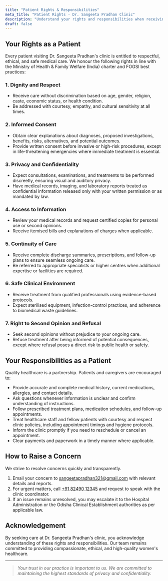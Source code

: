 ```yaml
---
title: "Patient Rights & Responsibilities"
meta_title: "Patient Rights - Dr. Sangeeta Pradhan Clinic"
description: "Understand your rights and responsibilities when receiving care from Dr. Sangeeta Pradhan in Bhubaneswar."
draft: false
---
```


## Your Rights as a Patient

Every patient visiting Dr. Sangeeta Pradhan's clinic is entitled to respectful, ethical, and safe medical care. We honour the following rights in line with the Ministry of Health & Family Welfare (India) charter and FOGSI best practices:

### 1. Dignity and Respect

- Receive care without discrimination based on age, gender, religion, caste, economic status, or health condition.
- Be addressed with courtesy, empathy, and cultural sensitivity at all times.

### 2. Informed Consent

- Obtain clear explanations about diagnoses, proposed investigations, benefits, risks, alternatives, and potential outcomes.
- Provide written consent before invasive or high-risk procedures, except in life-threatening emergencies where immediate treatment is essential.

### 3. Privacy and Confidentiality

- Expect consultations, examinations, and treatments to be performed discreetly, ensuring visual and auditory privacy.
- Have medical records, imaging, and laboratory reports treated as confidential information released only with your written permission or as mandated by law.

### 4. Access to Information

- Review your medical records and request certified copies for personal use or second opinions.
- Receive itemised bills and explanations of charges when applicable.

### 5. Continuity of Care

- Receive complete discharge summaries, prescriptions, and follow-up plans to ensure seamless ongoing care.
- Be referred to appropriate specialists or higher centres when additional expertise or facilities are required.

### 6. Safe Clinical Environment

- Receive treatment from qualified professionals using evidence-based protocols.
- Expect sterilised equipment, infection-control practices, and adherence to biomedical waste guidelines.

### 7. Right to Second Opinion and Refusal

- Seek second opinions without prejudice to your ongoing care.
- Refuse treatment after being informed of potential consequences, except where refusal poses a direct risk to public health or safety.

## Your Responsibilities as a Patient

Quality healthcare is a partnership. Patients and caregivers are encouraged to:

- Provide accurate and complete medical history, current medications, allergies, and contact details.
- Ask questions whenever information is unclear and confirm understanding of instructions.
- Follow prescribed treatment plans, medication schedules, and follow-up appointments.
- Treat healthcare staff and fellow patients with courtesy and respect clinic policies, including appointment timings and hygiene protocols.
- Inform the clinic promptly if you need to reschedule or cancel an appointment.
- Clear payments and paperwork in a timely manner where applicable.

## How to Raise a Concern

We strive to resolve concerns quickly and transparently.

1. Email your concern to [sangeetapradhan321@gmail.com](mailto:sangeetapradhan321@gmail.com) with relevant details and reports.
2. For urgent matters, call [+91 82490 12345](tel:+918249012345) and request to speak with the clinic coordinator.
3. If an issue remains unresolved, you may escalate it to the Hospital Administration or the Odisha Clinical Establishment authorities as per applicable law.

## Acknowledgement

By seeking care at Dr. Sangeeta Pradhan's clinic, you acknowledge understanding of these rights and responsibilities. Our team remains committed to providing compassionate, ethical, and high-quality women's healthcare.

---

> _Your trust in our practice is important to us. We are committed to maintaining the highest standards of privacy and confidentiality._
